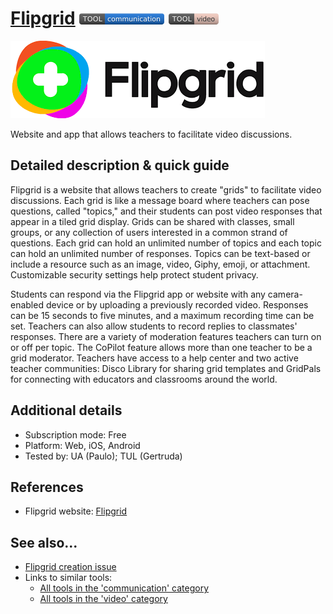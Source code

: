 # [Flipgrid](https://flipgrid.com)  [<img src="images/communication.png" align="bottom">](https://github.com/e-CLOSE/Toolbox/issues?q=label%3A01_TOOL+label%3Acommunication) [<img src="images/video.png" align="bottom">](https://github.com/e-CLOSE/Toolbox/issues?q=label%3A01_TOOL+label%3Avideo)

![flipgrid Logo](images/FlipGrid.png)

Website and app that allows teachers to facilitate video discussions.


## Detailed description & quick guide

Flipgrid is a website that allows teachers to create "grids" to facilitate video discussions. Each grid is like a message board where teachers can pose questions, called "topics," and their students can post video responses that appear in a tiled grid display. Grids can be shared with classes, small groups, or any collection of users interested in a common strand of questions. Each grid can hold an unlimited number of topics and each topic can hold an unlimited number of responses. Topics can be text-based or include a resource such as an image, video, Giphy, emoji, or attachment. Customizable security settings help protect student privacy.

Students can respond via the Flipgrid app or website with any camera-enabled device or by uploading a previously recorded video. Responses can be 15 seconds to five minutes, and a maximum recording time can be set. Teachers can also allow students to record replies to classmates' responses. There are a variety of moderation features teachers can turn on or off per topic. The CoPilot feature allows more than one teacher to be a grid moderator. Teachers have access to a help center and two active teacher communities: Disco Library for sharing grid templates and GridPals for connecting with educators and classrooms around the world.


## Additional details

- Subscription mode: Free
- Platform: Web, iOS, Android
- Tested by: UA (Paulo); TUL (Gertruda)


## References

- Flipgrid website: [Flipgrid](https://flipgrid.com)


## See also...

- [Flipgrid creation issue](https://github.com/e-CLOSE/Toolbox/issues/137)
- Links to similar tools:
  - [All tools in the 'communication' category](https://github.com/e-CLOSE/Toolbox/issues?q=label%3A01_TOOL+label%3Acommunication)
  - [All tools in the 'video' category](https://github.com/e-CLOSE/Toolbox/issues?q=label%3A01_TOOL+label%3Avideo)
